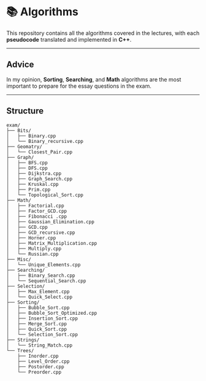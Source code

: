 # 📚 Algorithms
This repository contains all the algorithms covered in the lectures, with each **pseudocode** translated and implemented in **C++**.

---

## Advice
In my opinion, **Sorting**, **Searching**, and **Math** algorithms are the most important to prepare for the essay questions in the exam.

---

## Structure

```plaintext
exam/
├── Bits/
│   ├── Binary.cpp
│   └── Binary_recursive.cpp
├── Geomatry/
│   └── Closest_Pair.cpp
├── Graph/
│   ├── BFS.cpp
│   ├── DFS.cpp
│   ├── Dijkstra.cpp
│   ├── Graph_Search.cpp
│   ├── Kruskal.cpp
│   ├── Prim.cpp
│   └── Topological_Sort.cpp
├── Math/
│   ├── Factorial.cpp
│   ├── Factor_GCD.cpp
│   ├── Fibonacci .cpp
│   ├── Gaussian_Elimination.cpp
│   ├── GCD.cpp
│   ├── GCD_recursive.cpp
│   ├── Horner.cpp
│   ├── Matrix_Multiplication.cpp
│   ├── Multiply.cpp
│   └── Russian.cpp
├── Misc/
│   └── Unique_Elements.cpp
├── Searching/
│   ├── Binary_Search.cpp
│   └── Sequential_Search.cpp
├── Selection/
│   ├── Max_Element.cpp
│   └── Quick_Select.cpp
├── Sorting/
│   ├── Bubble_Sort.cpp
│   ├── Bubble_Sort_Optimized.cpp
│   ├── Insertion_Sort.cpp
│   ├── Merge_Sort.cpp
│   ├── Quick_Sort.cpp
│   └── Selection_Sort.cpp
├── Strings/
│   └── String_Match.cpp
└── Trees/
    ├── Inorder.cpp
    ├── Level_Order.cpp
    ├── Postorder.cpp
    └── Preorder.cpp
